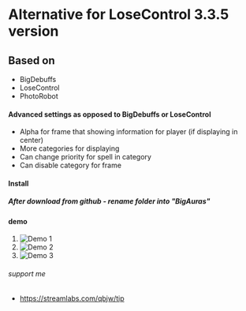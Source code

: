 # Alternative for LoseControl 3.3.5 version

## Based on
* BigDebuffs
* LoseControl
* PhotoRobot

#### Advanced settings as opposed to BigDebuffs or LoseControl
* Alpha for frame that showing information for player (if displaying in center)
* More categories for displaying
* Can change priority for spell in category
* Can disable category for frame

#### Install
##### After download from github - rename folder into "BigAuras"

#### demo
1. ![Demo 1](https://i.imgur.com/fE4vBXp.jpg)
2. ![Demo 2](https://i.imgur.com/3WjwPbP.jpg)
3. ![Demo 3](https://i.imgur.com/ZCptoKK.jpg)

###### support me
* https://streamlabs.com/qbjw/tip
